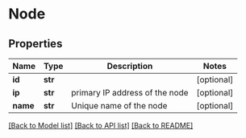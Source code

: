 # Node

## Properties
Name | Type | Description | Notes
------------ | ------------- | ------------- | -------------
**id** | **str** |  | [optional] 
**ip** | **str** | primary IP address of the node | [optional] 
**name** | **str** | Unique name of the node | [optional] 

[[Back to Model list]](../README.md#documentation-for-models) [[Back to API list]](../README.md#documentation-for-api-endpoints) [[Back to README]](../README.md)


